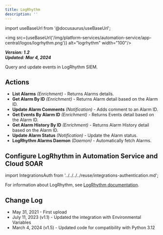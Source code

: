 ```yaml
---
title: LogRhythm
description: ''
---
```


import useBaseUrl from '@docusaurus/useBaseUrl';

<img src={useBaseUrl('/img/platform-services/automation-service/app-central/logos/logrhythm.png')} alt="logrhythm" width="100"/>

***Version: 1.2  
Updated: Mar 4, 2024***

Query and update events in LogRhythm SIEM.

## Actions

* **List Alarms** *(Enrichment)* - Returns Alarms details.
* **Get Alarm By ID** *(Enrichment)* - Returns Alarm detail based on the Alarm ID.
* **Update Alarm Comments** *(Notification)* - Adds comment to an Alarm ID.
* **Get Events By Alarm ID** *(Enrichment)* - Returns Events detail based on the Alarm ID.
* **Get Alarm History By ID** *(Enrichment)* - Returns Alarm History detail based on the Alarm ID.
* **Update Alarm Status** *(Notification)* - Update the Alarm status.
* **LogRhythm Alarms Daemon** *(Daemon)* - Automatically fetch Alarms.

## Configure LogRhythm in Automation Service and Cloud SOAR

import IntegrationsAuth from '../../../../reuse/integrations-authentication.md';

<IntegrationsAuth/>

For information about LogRhythm, see [LogRhythm documentation](https://docs.logrhythm.com/?l=en).

## Change Log

* May 31, 2021 - First upload
* July 11, 2023 (v1.1) - Updated the integration with Environmental Variables
* March 4, 2024 (v1.5) - Updated code for compatibility with Python 3.12
